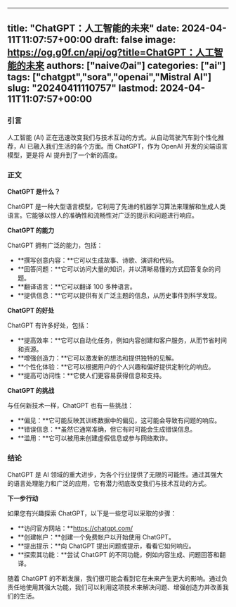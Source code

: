 
---
title: "ChatGPT：人工智能的未来"
date: 2024-04-11T11:07:57+00:00
draft: false
image: https://og.g0f.cn/api/og?title=ChatGPT：人工智能的未来
authors: ["naiveのai"]
categories: ["ai"]
tags: ["chatgpt","sora","openai","Mistral AI"]
slug: "20240411110757"
lastmod: 2024-04-11T11:07:57+00:00
---
### 引言

人工智能 (AI) 正在迅速改变我们与技术互动的方式。从自动驾驶汽车到个性化推荐，AI 已融入我们生活的各个方面。而 ChatGPT，作为 OpenAI 开发的尖端语言模型，更是将 AI 提升到了一个新的高度。

### 正文

**ChatGPT 是什么？**

ChatGPT 是一种大型语言模型，它利用了先进的机器学习算法来理解和生成人类语言。它能够以惊人的准确性和流畅性对广泛的提示和问题进行响应。

**ChatGPT 的能力**

ChatGPT 拥有广泛的能力，包括：

- **撰写创意内容：**它可以生成故事、诗歌、演讲和代码。
- **回答问题：**它可以访问大量的知识，并以清晰易懂的方式回答复杂的问题。
- **翻译语言：**它可以翻译 100 多种语言。
- **提供信息：**它可以提供有关广泛主题的信息，从历史事件到科学发现。

**ChatGPT 的好处**

ChatGPT 有许多好处，包括：

- **提高效率：**它可以自动化任务，例如内容创建和客户服务，从而节省时间和资源。
- **增强创造力：**它可以激发新的想法和提供独特的见解。
- **个性化体验：**它可以根据用户的个人兴趣和偏好提供定制化的响应。
- **提高可访问性：**它使人们更容易获得信息和支持。

**ChatGPT 的挑战**

与任何新技术一样，ChatGPT 也有一些挑战：

- **偏见：**它可能反映其训练数据中的偏见，这可能会导致有问题的响应。
- **错误信息：**虽然它通常准确，但它有时可能会生成错误信息。
- **滥用：**它可以被用来创建虚假信息或参与网络欺诈。

### 结论

ChatGPT 是 AI 领域的重大进步，为各个行业提供了无限的可能性。通过其强大的语言处理能力和广泛的应用，它有潜力彻底改变我们与技术互动的方式。

**下一步行动**

如果您有兴趣探索 ChatGPT，以下是一些您可以采取的步骤：

- **访问官方网站：**https://chatgpt.com/
- **创建帐户：**创建一个免费帐户以开始使用 ChatGPT。
- **提出提示：**向 ChatGPT 提出问题或提示，看看它如何响应。
- **探索其功能：**尝试 ChatGPT 的不同功能，例如内容生成、问题回答和翻译。

随着 ChatGPT 的不断发展，我们很可能会看到它在未来产生更大的影响。通过负责任地使用其强大功能，我们可以利用这项技术来解决问题、增强创造力并改善我们的生活。